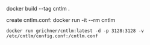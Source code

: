 docker build --tag cntlm .

create cntlm.conf:
docker run -it --rm cntlm

	docker run grichner/cntlm:latest -d -p 3128:3128 -v /etc/cntlm/config.conf:/cntlm.conf 

